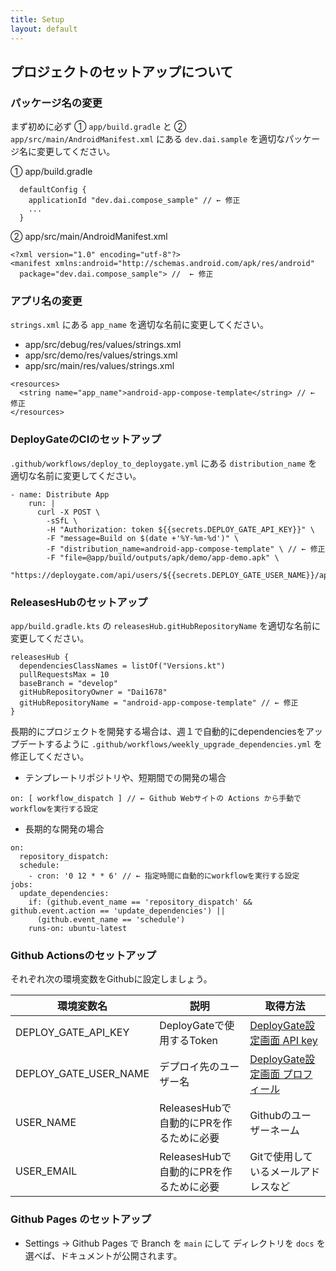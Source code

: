```yaml
---
title: Setup
layout: default
---
```


## プロジェクトのセットアップについて
### パッケージ名の変更

まず初めに必ず ① `app/build.gradle` と ② `app/src/main/AndroidManifest.xml` にある `dev.dai.sample` を適切なパッケージ名に変更してください。

① app/build.gradle

```
  defaultConfig {
    applicationId "dev.dai.compose_sample" // ← 修正
    ...
  }
```

② app/src/main/AndroidManifest.xml

```
<?xml version="1.0" encoding="utf-8"?>
<manifest xmlns:android="http://schemas.android.com/apk/res/android"
  package="dev.dai.compose_sample"> //  ← 修正
```

### アプリ名の変更

`strings.xml` にある `app_name` を適切な名前に変更してください。

* app/src/debug/res/values/strings.xml
* app/src/demo/res/values/strings.xml
* app/src/main/res/values/strings.xml

```
<resources>
  <string name="app_name">android-app-compose-template</string> // ← 修正
</resources>
```

### DeployGateのCIのセットアップ

`.github/workflows/deploy_to_deploygate.yml` にある `distribution_name` を適切な名前に変更してください。

```
- name: Distribute App
    run: |
      curl -X POST \
        -sSfL \
        -H "Authorization: token ${{secrets.DEPLOY_GATE_API_KEY}}" \
        -F "message=Build on $(date +'%Y-%m-%d')" \
        -F "distribution_name=android-app-compose-template" \ // ← 修正
        -F "file=@app/build/outputs/apk/demo/app-demo.apk" \
        "https://deploygate.com/api/users/${{secrets.DEPLOY_GATE_USER_NAME}}/apps"
```

### ReleasesHubのセットアップ

`app/build.gradle.kts` の `releasesHub.gitHubRepositoryName` を適切な名前に変更してください。

```
releasesHub {
  dependenciesClassNames = listOf("Versions.kt")
  pullRequestsMax = 10
  baseBranch = "develop"
  gitHubRepositoryOwner = "Dai1678"
  gitHubRepositoryName = "android-app-compose-template" // ← 修正
}
```

長期的にプロジェクトを開発する場合は、週１で自動的にdependenciesをアップデートするように `.github/workflows/weekly_upgrade_dependencies.yml` を修正してください。

* テンプレートリポジトリや、短期間での開発の場合

```
on: [ workflow_dispatch ] // ← Github Webサイトの Actions から手動でworkflowを実行する設定
```

* 長期的な開発の場合

```
on:
  repository_dispatch:
  schedule:
    - cron: '0 12 * * 6' // ← 指定時間に自動的にworkflowを実行する設定
jobs:
  update_dependencies:
    if: (github.event_name == 'repository_dispatch' && github.event.action == 'update_dependencies') ||
      (github.event_name == 'schedule')
    runs-on: ubuntu-latest
```

### Github Actionsのセットアップ

それぞれ次の環境変数をGithubに設定しましょう。

| 環境変数名 | 説明 | 取得方法 |
| --- | --- | --- |
| DEPLOY_GATE_API_KEY | DeployGateで使用するToken | [DeployGate設定画面 API key](https://deploygate.com/settings) |
| DEPLOY_GATE_USER_NAME | デプロイ先のユーザー名 | [DeployGate設定画面 プロフィール](https://deploygate.com/settings) |
| USER_NAME | ReleasesHubで自動的にPRを作るために必要 | Githubのユーザーネーム |
| USER_EMAIL | ReleasesHubで自動的にPRを作るために必要 | Gitで使用しているメールアドレスなど |

### Github Pages のセットアップ

* Settings -> Github Pages で Branch を `main` にして ディレクトリを `docs` を選べば、ドキュメントが公開されます。
